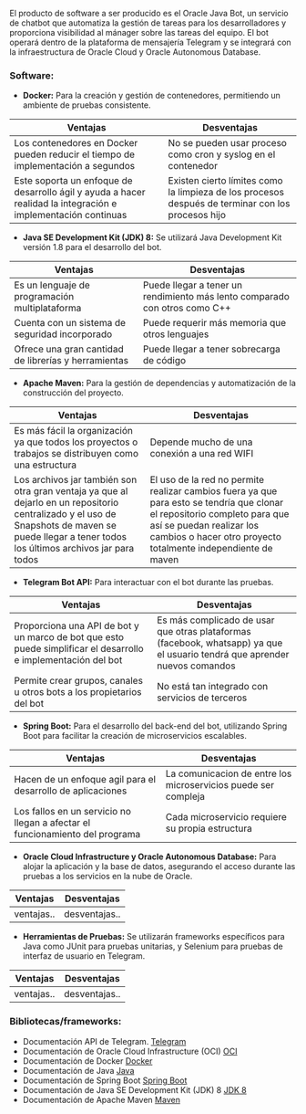 El producto de software a ser producido es el Oracle Java Bot, un servicio de chatbot que automatiza la gestión de tareas para los desarrolladores y proporciona visibilidad al mánager sobre las tareas del equipo. El bot operará dentro de la plataforma de mensajería Telegram y se integrará con la infraestructura de Oracle Cloud y Oracle Autonomous Database.

### Software:
- **Docker:** Para la creación y gestión de contenedores, permitiendo un ambiente de pruebas consistente.

| Ventajas| Desventajas |
| ----------- | ----------- |
| Los contenedores en Docker pueden reducir el tiempo de implementación a segundos | No se pueden usar proceso como cron y syslog en el contenedor |
| Este soporta un enfoque de desarrollo ágil y ayuda a hacer realidad la integración e implementación continuas | Existen cierto límites como la limpieza de los procesos después de terminar con los procesos hijo |

- **Java SE Development Kit (JDK) 8:** Se utilizará Java Development Kit versión 1.8 para el desarrollo del bot.

| Ventajas| Desventajas |
| ----------- | ----------- |
| Es un lenguaje de programación multiplataforma | Puede llegar a tener un rendimiento más lento comparado con otros como C++ |
| Cuenta con un sistema de seguridad incorporado | Puede requerir más memoria que otros lenguajes |
| Ofrece una gran cantidad de librerías y herramientas | Puede llegar a tener sobrecarga de código |

- **Apache Maven:** Para la gestión de dependencias y automatización de la construcción del proyecto.

| Ventajas| Desventajas |
| ----------- | ----------- |
| Es más fácil la organización ya que todos los proyectos o trabajos se distribuyen como una estructura | Depende mucho de una conexión a una red WIFI |
| Los archivos jar también son otra gran ventaja ya que al dejarlo en un repositorio centralizado y el uso de Snapshots de maven se puede llegar a tener todos los últimos archivos jar para todos | El uso de la red no permite realizar cambios fuera ya que para esto se tendría que clonar el repositorio completo para que así se puedan realizar los cambios o hacer otro proyecto totalmente independiente de maven |

- **Telegram Bot API:** Para interactuar con el bot durante las pruebas.

| Ventajas| Desventajas |
| ----------- | ----------- |
| Proporciona una API de bot y un marco de bot que esto puede simplificar el desarrollo e implementación del bot | Es más complicado de usar que otras plataformas (facebook, whatsapp) ya que el usuario tendrá que aprender nuevos comandos |
| Permite crear grupos, canales u otros bots a los propietarios del bot | No está tan integrado con servicios de terceros | 

- **Spring Boot:** Para el desarrollo del back-end del bot, utilizando Spring Boot para facilitar la creación de microservicios escalables.

| Ventajas| Desventajas |
| ----------- | ----------- |
| Hacen de un enfoque agil para el desarrollo de aplicaciones | La comunicacion de entre los microservicios puede ser compleja |
| Los fallos en un servicio no llegan a afectar el funcionamiento del programa | Cada microservicio requiere su propia estructura |

- **Oracle Cloud Infrastructure y Oracle Autonomous Database:** Para alojar la aplicación y la base de datos, asegurando el acceso durante las pruebas a los servicios en la nube de Oracle.

| Ventajas| Desventajas |
| ----------- | ----------- |
| ventajas.. | desventajas.. |

- **Herramientas de Pruebas:** Se utilizarán frameworks específicos para Java como JUnit para pruebas unitarias, y Selenium para pruebas de interfaz de usuario en Telegram.

| Ventajas| Desventajas |
| ----------- | ----------- |
| ventajas.. | desventajas.. |

### Bibliotecas/frameworks:
- Documentación API de Telegram. [Telegram](https://core.telegram.org/bots/api)
- Documentación de Oracle Cloud Infrastructure (OCI) [OCI](https://docs.oracle.com/en-us/iaas/Content/home.htm)
- Documentación de Docker [Docker](https://docs.docker.com/)
- Documentación de Java [Java](https://docs.oracle.com/en/java/)
- Documentación de Spring Boot [Spring Boot](https://docs.spring.io/spring-boot/docs/current/reference/htmlsingle/)
- Documentación de Java SE Development Kit (JDK) 8 [JDK 8](https://docs.oracle.com/javase/8/docs/)
- Documentación de Apache Maven [Maven](https://maven.apache.org/guides/index.html)
